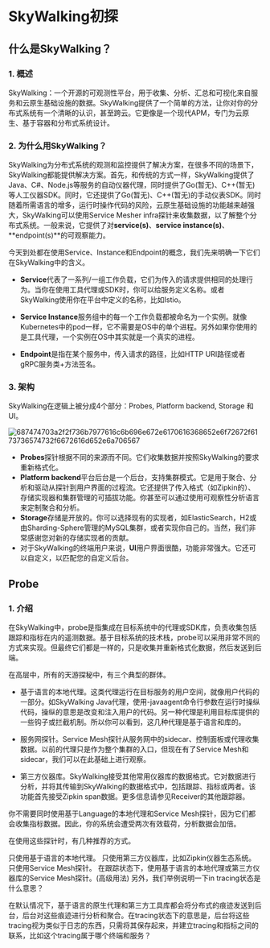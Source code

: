 # SkyWalking初探

## 什么是SkyWalking？

### 1. 概述

SkyWalking：一个开源的可观测性平台，用于收集、分析、汇总和可视化来自服务和云原生基础设施的数据。SkyWalking提供了一个简单的方法，让你对你的分布式系统有一个清晰的认识，甚至跨云。它更像是一个现代APM，专门为云原生、基于容器和分布式系统设计。

### 2. 为什么用SkyWalking？

SkyWalking为分布式系统的观测和监控提供了解决方案，在很多不同的场景下，SkyWalking都能提供解决方案。首先，和传统的方式一样，SkyWalking提供了Java、C#、Node.js等服务的自动仪器代理，同时提供了Go(暂无)、C++(暂无)等人工仪器SDK。同时，它还提供了Go(暂无)、C++(暂无)的手动仪表SDK。同时随着所需语言的增多，运行时操作代码的风险，云原生基础设施的功能越来越强大，SkyWalking可以使用Service Mesher infra探针来收集数据，以了解整个分布式系统。一般来说，它提供了对**service(s)**、**service instance(s)**、**endpoint(s)**的可观察能力。

今天到处都在使用Service、Instance和Endpoint的概念，我们先来明确一下它们在SkyWalking中的含义。

- **Service**代表了一系列/一组工作负载，它们为传入的请求提供相同的处理行为。当你在使用工具代理或SDK时，你可以给服务定义名称。或者SkyWalking使用你在平台中定义的名称，比如Istio。

- **Service Instance**服务组中的每一个工作负载都被命名为一个实例。就像Kubernetes中的pod一样，它不需要是OS中的单个进程。另外如果你使用的是工具代理，一个实例在OS中其实就是一个真实的进程。
- **Endpoint**是指在某个服务中，传入请求的路径，比如HTTP URI路径或者gRPC服务类+方法签名。

### 3. 架构

SkyWalking在逻辑上被分成4个部分：Probes, Platform backend, Storage 和 UI。

![687474703a2f2f736b7977616c6b696e672e6170616368652e6f72672f6173736574732f6672616d652e6a706567](https://geektry.oss-cn-shanghai.aliyuncs.com/images/687474703a2f2f736b7977616c6b696e672e6170616368652e6f72672f6173736574732f6672616d652e6a706567.jpg)

- **Probes**探针根据不同的来源而不同。它们收集数据并按照SkyWalking的要求重新格式化。
- **Platform backend**平台后台是一个后台，支持集群模式。它是用于聚合、分析和驱动从探针到用户界面的过程流。它还提供了传入格式（如Zipkin的）、存储实现器和集群管理的可插拔功能。你甚至可以通过使用可观察性分析语言来定制聚合和分析。
- **Storage**存储是开放的。你可以选择现有的实现者，如ElasticSearch，H2或由Sharding-Sphere管理的MySQL集群，或者实现你自己的。当然，我们非常感谢您对新的存储实现者的贡献。
- 对于SkyWalking的终端用户来说，**UI**用户界面很酷，功能非常强大。它还可以自定义，以匹配您的自定义后台。

## Probe

### 1. 介绍

在SkyWalking中，probe是指集成在目标系统中的代理或SDK库，负责收集包括跟踪和指标在内的遥测数据。基于目标系统的技术栈，probe可以采用非常不同的方式来实现。但最终它们都是一样的，只是收集并重新格式化数据，然后发送到后端。

在高层中，所有的天游探秘中，有三个典型的群体。

- 基于语言的本地代理。这类代理运行在目标服务的用户空间，就像用户代码的一部分。如SkyWalking Java代理，使用-javaagent命令行参数在运行时操纵代码，操纵的意思是改变和注入用户的代码。另一种代理是利用目标库提供的一些钩子或拦截机制。所以你可以看到，这几种代理是基于语言和库的。

- 服务网探针。Service Mesh探针从服务网中的sidecar、控制面板或代理收集数据。以前的代理只是作为整个集群的入口，但现在有了Service Mesh和sidecar，我们可以在此基础上进行观察。

- 第三方仪器库。SkyWalking接受其他常用仪器库的数据格式。它对数据进行分析，并将其传输到SkyWalking的数据格式中，包括跟踪、指标或两者。该功能首先接受Zipkin span数据。更多信息请参见Receiver的其他跟踪器。

你不需要同时使用基于Language的本地代理和Service Mesh探针，因为它们都会收集指标数据。因此，你的系统会遭受两次有效载荷，分析数据会加倍。

在使用这些探针时，有几种推荐的方式。

只使用基于语言的本地代理。
只使用第三方仪器库，比如Zipkin仪器生态系统。
只使用Service Mesh探针。
在跟踪状态下，使用基于语言的本地代理或第三方仪器库的Service Mesh探针。(高级用法)
另外，我们举例说明一下in tracing状态是什么意思？

在默认情况下，基于语言的原生代理和第三方工具库都会将分布式的痕迹发送到后台，后台对这些痕迹进行分析和聚合。在tracing状态下的意思是，后台将这些tracing视为类似于日志的东西，只需将其保存起来，并建立tracing和指标之间的联系，比如这个tracing属于哪个终端和服务？